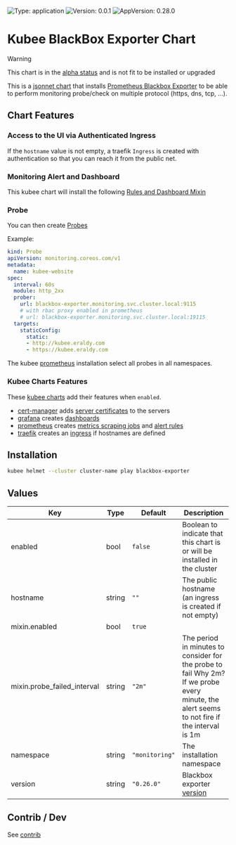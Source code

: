 

[//]: # (README.md generated by gotmpl. DO NOT EDIT.)

![Type: application](https://img.shields.io/badge/Type-application-informational?style=flat-square) ![Version: 0.0.1](https://img.shields.io/badge/Version-0.0.1-informational?style=flat-square) ![AppVersion: 0.28.0](https://img.shields.io/badge/AppVersion-0.28.0-informational?style=flat-square)

# Kubee BlackBox Exporter Chart

> [!WARNING]
> This chart is in the [alpha status](https://github.com/EraldyHq/kubee/blob/main/docs/site/kubee-helmet-chart.md#status) and is not fit to be installed or upgraded

This is a [jsonnet chart](https://github.com/EraldyHq/kubee/blob/main/docs/site/jsonnet-chart.md) that installs
[Prometheus Blackbox Exporter](https://github.com/prometheus/blackbox_exporter)
to be able to perform monitoring probe/check on multiple protocol (https, dns, tcp, ...).

## Chart Features

### Access to the UI via Authenticated Ingress

If the `hostname` value is not empty, a traefik `Ingress` is created with authentication
so that you can reach it from the public net.

### Monitoring Alert and Dashboard

This kubee chart will install the following [Rules and Dashboard Mixin](https://monitoring.mixins.dev/blackbox_exporter/)

### Probe

You can then create [Probes](https://prometheus-operator.dev/docs/api-reference/api/#monitoring.coreos.com/v1.Probe)

Example:
```yaml
kind: Probe
apiVersion: monitoring.coreos.com/v1
metadata:
  name: kubee-website
spec:
  interval: 60s
  module: http_2xx
  prober:
    url: blackbox-exporter.monitoring.svc.cluster.local:9115
    # with rbac proxy enabled in prometheus
    # url: blackbox-exporter.monitoring.svc.cluster.local:19115
  targets:
    staticConfig:
      static:
      - http://kubee.eraldy.com
      - https://kubee.eraldy.com
```

The kubee [prometheus](https://github.com/EraldyHq/kubee/blob/main/charts/prometheus/README.md) installation select
all probes in all namespaces.

### Kubee Charts Features

  These [kubee charts](https://github.com/EraldyHq/kubee/blob/main/docs/site/kubee-helmet-chart.md) add their features when `enabled`.

* [cert-manager](https://github.com/EraldyHq/kubee/blob/main/charts/cert-manager/README.md) adds [server certificates](https://cert-manager.io/docs/usage/certificate/) to the servers
* [grafana](https://github.com/EraldyHq/kubee/blob/main/charts/grafana/README.md) creates [dashboards](https://grafana.com/grafana/dashboards/)
* [prometheus](https://github.com/EraldyHq/kubee/blob/main/charts/prometheus/README.md) creates [metrics scraping jobs](https://prometheus.io/docs/concepts/jobs_instances/) and [alert rules](https://prometheus.io/docs/prometheus/latest/configuration/alerting_rules/)
* [traefik](https://github.com/EraldyHq/kubee/blob/main/charts/traefik/README.md) creates an [ingress](https://kubernetes.io/docs/concepts/services-networking/ingress/) if hostnames are defined

## Installation

```bash
kubee helmet --cluster cluster-name play blackbox-exporter
```

## Values

| Key | Type | Default | Description |
|-----|------|---------|-------------|
| enabled | bool | `false` | Boolean to indicate that this chart is or will be installed in the cluster |
| hostname | string | `""` | The public hostname (an ingress is created if not empty) |
| mixin.enabled | bool | `true` |  |
| mixin.probe_failed_interval | string | `"2m"` | The period in minutes to consider for the probe to fail Why 2m? If we probe every minute, the alert seems to not fire if the interval is 1m |
| namespace | string | `"monitoring"` | The installation namespace |
| version | string | `"0.26.0"` | Blackbox exporter [version](https://github.com/prometheus/blackbox_exporter/releases) |

## Contrib / Dev

See [contrib](contrib/contrib.md)

